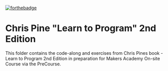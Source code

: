 [![forthebadge](http://forthebadge.com/images/badges/made-with-ruby.svg)](http://forthebadge.com)

# Chris Pine "Learn to Program" 2nd Edition

This folder contains the code-along and exercises from Chris Pines book - Learn to Program 2nd Edition in preparation for Makers Academy On-site Course via the PreCourse.
